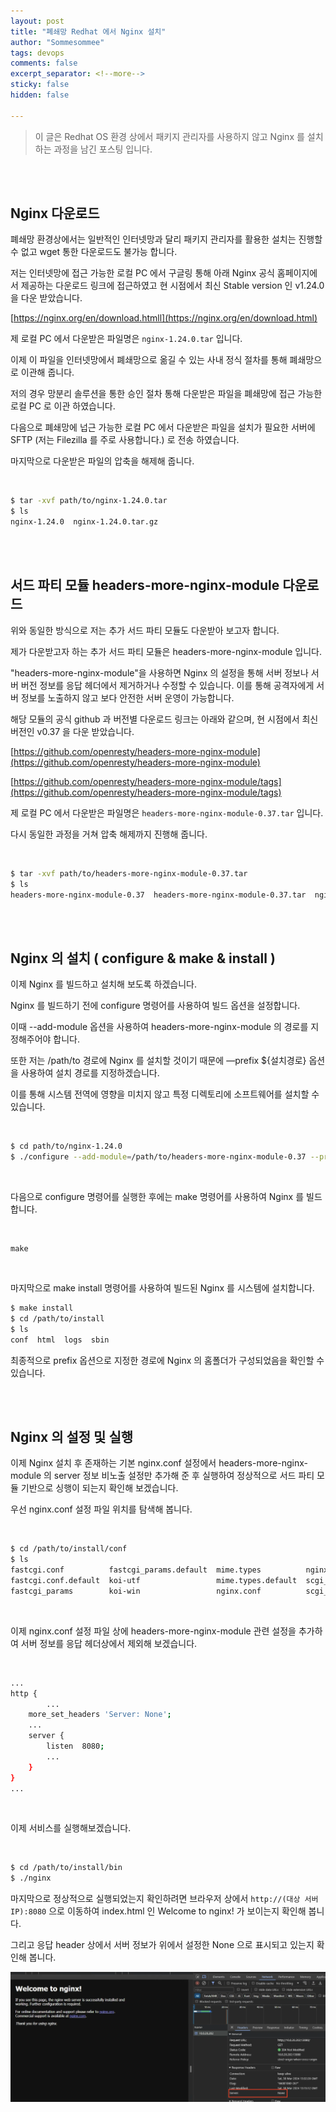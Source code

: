 ```yaml
---
layout: post
title: "폐쇄망 Redhat 에서 Nginx 설치"
author: "Sommesommee"
tags: devops
comments: false
excerpt_separator: <!--more-->
sticky: false
hidden: false

---
```


> 이 글은 Redhat OS 환경 상에서  패키지 관리자를 사용하지 않고 Nginx 를 설치하는 과정을 남긴 포스팅 입니다.
>

<br/>

<br/>

<!--more-->

## Nginx 다운로드

폐쇄망 환경상에서는 일반적인 인터넷망과 달리 패키지 관리자를 활용한 설치는 진행할 수 없고 wget 통한 다운로드도 불가능 합니다.

저는 인터넷망에 접근 가능한 로컬 PC 에서 구글링 통해 아래 Nginx 공식 홈페이지에서 제공하는 다운로드 링크에 접근하였고 현 시점에서 최신 Stable version 인 v1.24.0 을 다운 받았습니다.

[https://nginx.org/en/download.htmll](https://nginx.org/en/download.html)

제 로컬 PC 에서 다운받은 파일명은 `nginx-1.24.0.tar` 입니다.

이제 이 파일을 인터넷망에서 폐쇄망으로 옮길 수 있는 사내 정식 절차를 통해 폐쇄망으로 이관해 줍니다.

저의 경우 망분리 솔루션을 통한 승인 절차 통해 다운받은 파일을 폐쇄망에 접근 가능한 로컬 PC 로 이관 하였습니다.

다음으로 폐쇄망에 넙근 가능한 로컬 PC 에서  다운받은 파일을 설치가 필요한 서버에 SFTP (저는 Filezilla 를 주로 사용합니다.) 로 전송 하였습니다.

마지막으로 다운받은 파일의 압축을 해제해 줍니다.

<br/>

```bash
$ tar -xvf path/to/nginx-1.24.0.tar
$ ls
nginx-1.24.0  nginx-1.24.0.tar.gz
```

<br/>

<br/>

## 서드 파티 모듈 headers-more-nginx-module 다운로드

위와 동일한 방식으로 저는 추가 서드 파티 모듈도 다운받아 보고자 합니다.

제가 다운받고자 하는 추가 서드 파티 모듈은 headers-more-nginx-module 입니다.

"headers-more-nginx-module"을 사용하면 Nginx 의 설정을 통해 서버 정보나 서버 버전 정보를 응답 헤더에서 제거하거나 수정할 수 있습니다. 이를 통해 공격자에게 서버 정보를 노출하지 않고 보다 안전한 서버 운영이 가능합니다.

해당 모듈의 공식 github 과 버전별 다운로드 링크는 아래와 같으며, 현 시점에서 최신 버전인 v0.37 을 다운 받았습니다.

[https://github.com/openresty/headers-more-nginx-module](https://github.com/openresty/headers-more-nginx-module)

[https://github.com/openresty/headers-more-nginx-module/tags](https://github.com/openresty/headers-more-nginx-module/tags)

제 로컬 PC 에서 다운받은 파일명은 `headers-more-nginx-module-0.37.tar` 입니다.

다시 동일한 과정을 거쳐 압축 해제까지 진행해 줍니다.

<br/>

 ```bash
 $ tar -xvf path/to/headers-more-nginx-module-0.37.tar
 $ ls
 headers-more-nginx-module-0.37  headers-more-nginx-module-0.37.tar  nginx-1.24.0  nginx-1.24.0.tar.gz
 ```

<br/>

<br/>

## Nginx 의 설치 ( configure & make & install )

이제 Nginx 를 빌드하고 설치해 보도록 하겠습니다.

Nginx 를 빌드하기 전에 configure 명령어를 사용하여 빌드 옵션을 설정합니다. 

이때 --add-module 옵션을 사용하여 headers-more-nginx-module 의 경로를 지정해주어야 합니다.

또한 저는 /path/to 경로에 Nginx 를 설치할 것이기 때문에 —prefix ${설치경로} 옵션을 사용하여 설치 경로를 지정하겠습니다.

이를 통해 시스템 전역에 영향을 미치지 않고 특정 디렉토리에 소프트웨어를 설치할 수 있습니다.

<br/>

```bash
$ cd path/to/nginx-1.24.0
$ ./configure --add-module=/path/to/headers-more-nginx-module-0.37 --prefix=/path/to/install
```

<br/>

다음으로 configure 명령어를 실행한 후에는 make 명령어를 사용하여 Nginx 를 빌드합니다.

<br/>

```
make
```

<br/>

마지막으로 make install 명령어를 사용하여 빌드된 Nginx 를 시스템에 설치합니다.

```bash
$ make install
$ cd /path/to/install
$ ls
conf  html  logs  sbin
```

최종적으로 prefix 옵션으로 지정한 경로에  Nginx 의 홈폴더가 구성되었음을 확인할 수 있습니다.

<br/>

<br/>

## Nginx 의 설정 및 실행

이제 Nginx 설치 후 존재하는 기본 nginx.conf 설정에서  headers-more-nginx-module  의 server 정보 비노출 설정만 추가해 준 후 실행하여 정상적으로 서드 파티 모듈 기반으로 싱행이 되는지 확인해 보겠습니다.

우선 nginx.conf 설정 파일 위치를 탐색해 봅니다.

<br/>

```bash
$ cd /path/to/install/conf
$ ls
fastcgi.conf          fastcgi_params.default  mime.types          nginx.conf.default   uwsgi_params
fastcgi.conf.default  koi-utf                 mime.types.default  scgi_params          uwsgi_params.default
fastcgi_params        koi-win                 nginx.conf          scgi_params.default  win-utf
```

<br/>

이제 nginx.conf 설정 파일 상에 headers-more-nginx-module 관련 설정을 추가하여 서버 정보를 응답 헤더상에서 제외해 보겠습니다.

<br/>

```bash
...
http {
		...
    more_set_headers 'Server: None';
    ...
    server {
    	listen	8080;
    	...
    }
}
...
```

<br/>

이제 서비스를 실행해보겠습니다.

<br/>

```bash
$ cd /path/to/install/bin
$ ./nginx
```

마지막으로 정상적으로 실행되었는지 확인하려면 브라우저 상에서  `http://(대상 서버 IP):8080` 으로 이동하여 index.html 인 Welcome to nginx! 가 보이는지 확인해 봅니다.

그리고 응답 header 상에서 서버 정보가 위에서 설정한 None 으로 표시되고 있는지 확인해 봅니다.

![대체 텍스트](https://github.com/sommesommee/sommesommee.github.io/blob/master/_images/image_20240330.png?raw=true)

<br/>

<br/>

<br/>

<br/>
